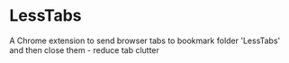 # LessTabs
A Chrome extension to send browser tabs to bookmark folder 'LessTabs' and then close them - reduce tab clutter
